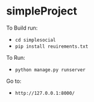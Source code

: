 # simpleProject

To Build run:
- `cd simplesocial`
- `pip install reuirements.txt`

To Run:
- `python manage.py runserver`

Go to:
- `http://127.0.0.1:8000/`
